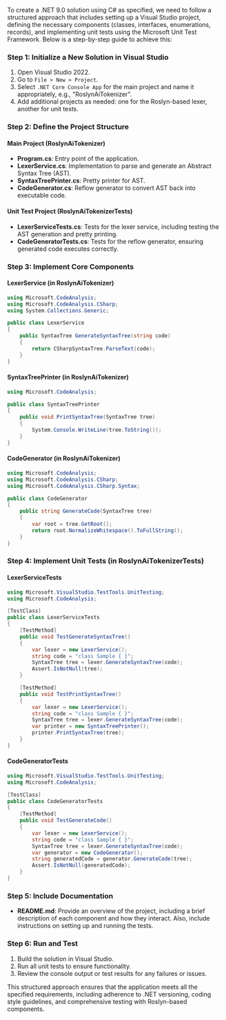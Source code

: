 ﻿ To create a .NET 9.0 solution using C# as specified, we need to follow a structured approach that includes setting up a Visual Studio project, defining the necessary components (classes, interfaces, enumerations, records), and implementing unit tests using the Microsoft Unit Test Framework. Below is a step-by-step guide to achieve this:

### Step 1: Initialize a New Solution in Visual Studio

1. Open Visual Studio 2022.
2. Go to `File > New > Project`.
3. Select `.NET Core Console App` for the main project and name it appropriately, e.g., "RoslynAiTokenizer".
4. Add additional projects as needed: one for the Roslyn-based lexer, another for unit tests.

### Step 2: Define the Project Structure

#### Main Project (RoslynAiTokenizer)
- **Program.cs**: Entry point of the application.
- **LexerService.cs**: Implementation to parse and generate an Abstract Syntax Tree (AST).
- **SyntaxTreePrinter.cs**: Pretty printer for AST.
- **CodeGenerator.cs**: Reflow generator to convert AST back into executable code.

#### Unit Test Project (RoslynAiTokenizerTests)
- **LexerServiceTests.cs**: Tests for the lexer service, including testing the AST generation and pretty printing.
- **CodeGeneratorTests.cs**: Tests for the reflow generator, ensuring generated code executes correctly.

### Step 3: Implement Core Components

#### LexerService (in RoslynAiTokenizer)
```csharp
using Microsoft.CodeAnalysis;
using Microsoft.CodeAnalysis.CSharp;
using System.Collections.Generic;

public class LexerService
{
    public SyntaxTree GenerateSyntaxTree(string code)
    {
        return CSharpSyntaxTree.ParseText(code);
    }
}
```

#### SyntaxTreePrinter (in RoslynAiTokenizer)
```csharp
using Microsoft.CodeAnalysis;

public class SyntaxTreePrinter
{
    public void PrintSyntaxTree(SyntaxTree tree)
    {
        System.Console.WriteLine(tree.ToString());
    }
}
```

#### CodeGenerator (in RoslynAiTokenizer)
```csharp
using Microsoft.CodeAnalysis;
using Microsoft.CodeAnalysis.CSharp;
using Microsoft.CodeAnalysis.CSharp.Syntax;

public class CodeGenerator
{
    public string GenerateCode(SyntaxTree tree)
    {
        var root = tree.GetRoot();
        return root.NormalizeWhitespace().ToFullString();
    }
}
```

### Step 4: Implement Unit Tests (in RoslynAiTokenizerTests)

#### LexerServiceTests
```csharp
using Microsoft.VisualStudio.TestTools.UnitTesting;
using Microsoft.CodeAnalysis;

[TestClass]
public class LexerServiceTests
{
    [TestMethod]
    public void TestGenerateSyntaxTree()
    {
        var lexer = new LexerService();
        string code = "class Sample { }";
        SyntaxTree tree = lexer.GenerateSyntaxTree(code);
        Assert.IsNotNull(tree);
    }

    [TestMethod]
    public void TestPrintSyntaxTree()
    {
        var lexer = new LexerService();
        string code = "class Sample { }";
        SyntaxTree tree = lexer.GenerateSyntaxTree(code);
        var printer = new SyntaxTreePrinter();
        printer.PrintSyntaxTree(tree);
    }
}
```

#### CodeGeneratorTests
```csharp
using Microsoft.VisualStudio.TestTools.UnitTesting;
using Microsoft.CodeAnalysis;

[TestClass]
public class CodeGeneratorTests
{
    [TestMethod]
    public void TestGenerateCode()
    {
        var lexer = new LexerService();
        string code = "class Sample { }";
        SyntaxTree tree = lexer.GenerateSyntaxTree(code);
        var generator = new CodeGenerator();
        string generatedCode = generator.GenerateCode(tree);
        Assert.IsNotNull(generatedCode);
    }
}
```

### Step 5: Include Documentation

- **README.md**: Provide an overview of the project, including a brief description of each component and how they interact. Also, include instructions on setting up and running the tests.

### Step 6: Run and Test

1. Build the solution in Visual Studio.
2. Run all unit tests to ensure functionality.
3. Review the console output or test results for any failures or issues.

This structured approach ensures that the application meets all the specified requirements, including adherence to .NET versioning, coding style guidelines, and comprehensive testing with Roslyn-based components.